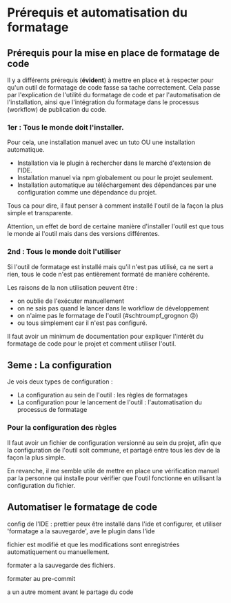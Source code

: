 # Prérequis et automatisation du formatage

## Prérequis pour la mise en place de formatage de code

Il y a différents prérequis \(**évident**\) à mettre en place et à respecter pour qu'un outil de formatage de code fasse sa tache correctement. Cela passe par l'explication de l'utilité du formatage de code et par l'automatisation de l'installation, ainsi que l'intégration du formatage dans le processus \(workflow\) de publication du code.

### 1er : Tous le monde doit l'installer. 

Pour cela, une installation manuel avec un tuto OU une installation automatique.

* Installation via le plugin à rechercher dans le marché d'extension de l'IDE.
* Installation manuel via npm globalement ou pour le projet seulement.
* Installation automatique au téléchargement des dépendances par une configuration comme une dépendance du projet.

Tous ca pour dire, il faut penser à comment installé l'outil de la façon la plus simple et transparente.

Attention, un effet de bord de certaine manière d'installer l'outil est que tous le monde ai l'outil mais dans des versions différentes.

### 2nd : Tous le monde doit l'utiliser

Si l'outil de formatage est installé mais qu'il n'est pas utilisé, ca ne sert a rien, tous le code n'est pas entièrement formaté de manière cohérente.

Les raisons de la non utilisation peuvent être : 

* on oublie de l'exécuter manuellement
* on ne sais pas quand le lancer dans le workflow de développement
* on n'aime pas le formatage de l'outil \(\#schtroumpf\_grognon 😠\)
* ou tous simplement car il n'est pas configuré.

Il faut avoir un minimum de documentation pour expliquer l'intérêt du formatage de code pour le projet et comment utiliser l'outil.

## 3eme : La configuration

Je vois deux types de configuration :

* La configuration au sein de l'outil : les règles de formatages
* La configuration pour le lancement de l'outil : l'automatisation du processus de formatage

### Pour la configuration des règles

Il faut avoir un fichier de configuration versionné au sein du projet, afin que la configuration de l'outil soit commune, et partagé entre tous les dev de la façon la plus simple.



En revanche, il me semble utile de mettre en place une vérification manuel par la personne qui installe pour vérifier que l'outil fonctionne en utilisant la configuration du fichier.

## Automatiser le formatage de code



config de l'IDE : prettier peux être installé dans l'ide et configurer, et utiliser 'formatage a la sauvegarde', ave le plugin dans l'ide

fichier est modifié et que les modifications sont enregistrées automatiquement ou manuellement.

formater a la sauvegarde des fichiers.



formater au pre-commit



a un autre moment avant le partage du code



